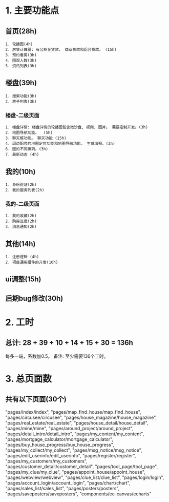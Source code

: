 
# 1. 主要功能点
## 首页(28h)
    1. 轮播图(4h)
    2. 房贷计算器: 有公积金贷款， 商业贷款和组合贷款。 (15h)
    3. 预约看房(3h)
    4. 围观人数(3h)
    5. 资讯列表(3h)
    
## 楼盘(39h)
    1. 搜索功能(3h)
    2. 房子列表(3h)
### 楼盘-二级页面
    1. 楼盘详情: 楼盘详情的轮播图包含微沙盘, 视频, 图片。 需要定制开发。(3h)
    2. 地图导航功能。  (5h)
    3. 聊天框功能。 聊天功能 (15h) 
    4. 周边配套的地图定位功能和地图导航功能。 生成海报。(3h)
    6. 图的不同排列。(3h)
    7. 最新动态 (4h)

## 我的(10h)
    1. 身份验证(2h)
    2. 我的服务列表(2h)
### 我的-二级页面
    1. 我的收藏(2h)
    2. 购房进度(2h)
    3. 消息通知(2h)

## 其他(14h)
    1. 注册逻辑 (4h)
    2. 项目通用组件的开发(10h)

## ui调整(15h)
## 后期bug修改(30h)

# 2. 工时
## 总计: 28 + 39 + 10 + 14 + 15 + 30 = 136h
每多一端，系数加0.5。
备注:  至少需要136个工时。 

# 3. 总页面数

## 共有以下页面(30个)
"pages/index/index",
"pages/map_find_house/map_find_house",
"pages/circusee/circusee",
"pages/house_magazine/house_magazine",
"pages/real_estate/real_estate",
"pages/house_detail/house_detail",
"pages/mine/mine",
"pages/around_project/around_project",
"pages/detail_intro/detail_intro",
"pages/my_content/my_content",
"pages/mortgage_calculator/mortgage_calculator",
"pages/buy_house_progress/buy_house_progress",
"pages/my_collect/my_collect",
"pages/msg_notice/msg_notice",
"pages/edit_userinfo/edit_userinfo",
"pages/register/register",
"pages/my_customers/my_customers",
"pages/customer_detail/customer_detail",
"pages/tool_page/tool_page",
"pages/my_clue/my_clue",
"pages/appoint_house/appoint_house",
"pages/webview/webview",
"pages/clue_list/clue_list",
"pages/login/login",
"pages/account_login/account_login",
"pages/chart/chart",
"pages/sales_list/sales_list",
"pages/posters/posters",
"pages/saveposters/saveposters",
"components/ec-canvas/echarts"